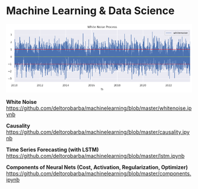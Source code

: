 # Machine Learning & Data Science

<img src="https://raw.githubusercontent.com/deltorobarba/repo/master/whitenoise.png" alt="White Noise">

<b>White Noise</b><br>
https://github.com/deltorobarba/machinelearning/blob/master/whitenoise.ipynb

<b>Causality</b><br>
https://github.com/deltorobarba/machinelearning/blob/master/causality.ipynb

<b>Time Series Forecasting (with LSTM)</b><br>
https://github.com/deltorobarba/machinelearning/blob/master/lstm.ipynb

<b>Components of Neural Nets (Cost, Activation, Regularization, Optimizer)</b><br>
https://github.com/deltorobarba/machinelearning/blob/master/components.ipynb
